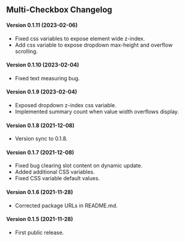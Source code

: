 Multi-Checkbox Changelog
--------------
#### Version 0.1.11 (2023-02-06)

- Fixed css variables to expose element wide z-index.
- Add css variable to expose dropdown max-height and overflow scrolling.


#### Version 0.1.10 (2023-02-04)

- Fixed text measuring bug.


#### Version 0.1.9 (2023-02-04)

- Exposed dropdown z-index css variable.
- Implemented summary count when value width overflows display.


#### Version 0.1.8 (2021-12-08)

- Version sync to 0.1.8.


#### Version 0.1.7 (2021-12-08)

- Fixed bug clearing slot content on dynamic update.
- Added additional CSS variables.
- Fixed CSS variable default values.


#### Version 0.1.6 (2021-11-28)

- Corrected package URLs in README.md.


#### Version 0.1.5 (2021-11-28)

- First public release.


[@smontanus]: https://github.com/smontanus
